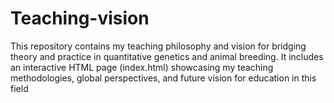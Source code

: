 # Teaching-vision
This repository contains my teaching philosophy and vision for bridging theory and practice in quantitative genetics and animal breeding. It includes an interactive HTML page (index.html) showcasing my teaching methodologies, global perspectives, and future vision for education in this field
